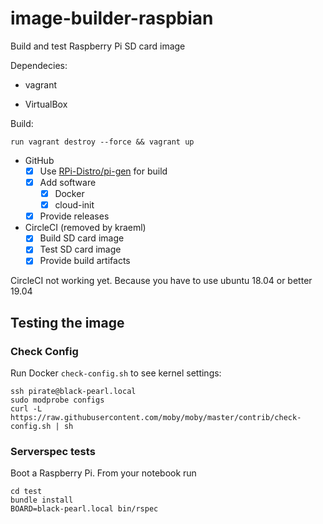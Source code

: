 # image-builder-raspbian


Build and test Raspberry Pi SD card image

Dependecies:

  * vagrant

  * VirtualBox

Build:

```
run vagrant destroy --force && vagrant up
```



* GitHub
  * [x] Use [RPi-Distro/pi-gen](https://github.com/RPi-Distro/pi-gen) for build
  * [x] Add software
    * [x] Docker
    * [x] cloud-init
  * [x] Provide releases
* CircleCI (removed by kraeml)
  * [x] Build SD card image
  * [x] Test SD card image
  * [x] Provide build artifacts

CircleCI not working yet. Because you have to use ubuntu 18.04 or better 19.04

## Testing the image

### Check Config

Run Docker `check-config.sh` to see kernel settings:

```
ssh pirate@black-pearl.local
sudo modprobe configs
curl -L https://raw.githubusercontent.com/moby/moby/master/contrib/check-config.sh | sh
```

### Serverspec tests

Boot a Raspberry Pi. From your notebook run

```
cd test
bundle install
BOARD=black-pearl.local bin/rspec
```
